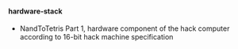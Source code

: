 #### hardware-stack
* NandToTetris Part 1, hardware component of the hack computer according to 16-bit hack machine specification
